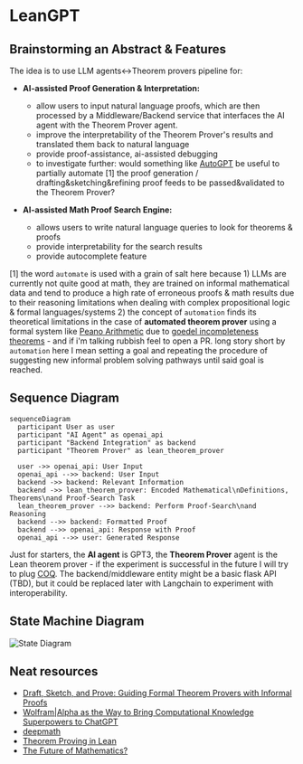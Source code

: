 # LeanGPT

## Brainstorming an Abstract & Features

The idea is to use LLM agents<->Theorem provers pipeline for:

- **AI-assisted Proof Generation & Interpretation:**
    - allow users to input natural language proofs, which are then processed by a Middleware/Backend service that interfaces the AI agent with the Theorem Prover agent.
    - improve the interpretability of the Theorem Prover's results and translated them back to natural language
    - provide proof-assistance, ai-assisted debugging
    - to investigate further: would something like [AutoGPT](https://github.com/Significant-Gravitas/Auto-GPT) be useful to partially automate [1] the proof generation / drafting&sketching&refining proof feeds to be passed&validated to the Theorem Prover?

- **AI-assisted Math Proof Search Engine:**
    - allows users to write natural language queries to look for theorems & proofs
    - provide interpretability for the search results
    - provide autocomplete feature

[1] the word `automate` is used with a grain of salt here because 1) LLMs are currently not quite good at math, they are trained on informal mathematical data and tend to produce a high rate of erroneous proofs & math results due to their reasoning limitations when dealing with complex propositional logic & formal languages/systems 2) the concept of `automation` finds its theoretical limitations in the case of **automated theorem prover** using a formal system like [Peano Arithmetic](https://plato.stanford.edu/entries/logic-provability/#ProvLogiPeanArit) due to [goedel incompleteness theorems](https://plato.stanford.edu/entries/goedel-incompleteness/) - and if i'm talking rubbish feel to open a PR. long story short by `automation` here I mean setting a goal and repeating the procedure of suggesting new informal problem solving pathways until said goal is reached.


## Sequence Diagram
```mermaid
sequenceDiagram
  participant User as user
  participant "AI Agent" as openai_api
  participant "Backend Integration" as backend
  participant "Theorem Prover" as lean_theorem_prover

  user ->> openai_api: User Input
  openai_api -->> backend: User Input
  backend ->> backend: Relevant Information
  backend ->> lean_theorem_prover: Encoded Mathematical\nDefinitions, Theorems\nand Proof-Search Task
  lean_theorem_prover -->> backend: Perform Proof-Search\nand Reasoning
  backend -->> backend: Formatted Proof
  backend -->> openai_api: Response with Proof
  openai_api -->> user: Generated Response
```

Just for starters, the **AI agent** is GPT3, the **Theorem Prover** agent is the Lean theorem prover - if the experiment is successful in the future I will try to plug [COQ](https://coq.inria.fr/). The backend/middleware entity might be a basic flask API (TBD), but it could be replaced later with Langchain to experiment with interoperability.

## State Machine Diagram

![State Diagram](https://tinyurl.com/2hmums3o)<!--[State Diagram](./puml-diagrams/state-machine-diagram.puml)-->

## Neat resources
- [Draft, Sketch, and Prove: Guiding Formal Theorem Provers with Informal Proofs
](https://arxiv.org/abs/2210.12283)
- [Wolfram|Alpha as the Way to Bring Computational Knowledge Superpowers to ChatGPT](https://writings.stephenwolfram.com/2023/01/wolframalpha-as-the-way-to-bring-computational-knowledge-superpowers-to-chatgpt/)
- [deepmath](https://github.com/tensorflow/deepmath)
- [Theorem Proving in Lean](https://leanprover.github.io/theorem_proving_in_lean/)
- [The Future of Mathematics?](https://www.youtube.com/watch?v=Dp-mQ3HxgDE)
